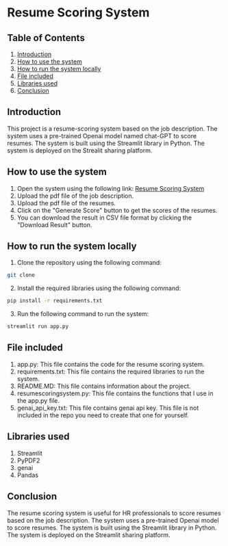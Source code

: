 # Resume Scoring System

## Table of Contents
1. [Introduction](#Introduction)
2. [How to use the system](#How-to-use-the-system)
3. [How to run the system locally](#How-to-run-the-system-locally)
4. [File included](#File-included)
5. [Libraries used](#Libraries-used)
6. [Conclusion](#Conclusion)


## Introduction
This project is a resume-scoring system based on the job description. The system uses a pre-trained Openai model named chat-GPT to score resumes. The system is built using the Streamlit library in Python. The system is deployed on the Strealit sharing platform.

## How to use the system

1. Open the system using the following link: [Resume Scoring System](https://resumescoringsystem.streamlit.app/)
2. Upload the pdf file of the job description.
3. Upload the pdf file of the resumes.
4. Click on the "Generate Score" button to get the scores of the resumes.
5. You can download the result in CSV file format by clicking the "Download Result" button.

## How to run the system locally

1. Clone the repository using the following command:
```bash
git clone
```
2. Install the required libraries using the following command:
```bash
pip install -r requirements.txt
```
3. Run the following command to run the system:
```bash
streamlit run app.py
```

## File included 
1. app.py: This file contains the code for the resume scoring system.
2. requirements.txt: This file contains the required libraries to run the system.
3. README.MD: This file contains information about the project.
4. resumescoringsystem.py: This file contains the functions that I use in the app.py file.
5. genai_api_key.txt: This file contains genai api key. This file is not included in the repo you need to create that one for yourself.

   
## Libraries used
1. Streamlit
2. PyPDF2
3. genai
4. Pandas

## Conclusion
The resume scoring system is useful for HR professionals to score resumes based on the job description. The system uses a pre-trained Openai model to score resumes. The system is built using the Streamlit library in Python. The system is deployed on the Streamlit sharing platform.









